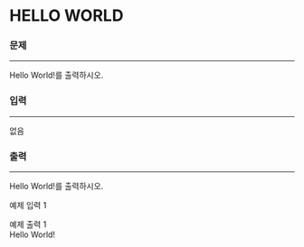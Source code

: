 # HELLO WORLD

### 문제

---
Hello World!를 출력하시오.

### 입력

---

없음

### 출력

---

Hello World!를 출력하시오.

예제 입력 1 <br>

예제 출력 1 <br>
Hello World! <br>

